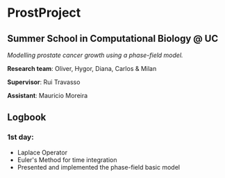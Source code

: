 # ProstProject
## Summer School in Computational Biology @ UC 

*Modelling prostate cancer growth using a phase-field model.*

**Research team**: Oliver, Hygor, Diana, Carlos & Milan

**Supervisor**: Rui Travasso

**Assistant**: Mauricio Moreira

## Logbook
### 1st day:
- Laplace Operator
- Euler's Method for time integration
- Presented and implemented the phase-field basic model
